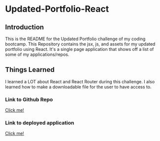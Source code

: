 # Updated-Portfolio-React

## Introduction
This is the README for the Updated Portfolio challenge of my coding bootcamp. This Repository contains the jsx, js, and assets for my updated portfolio using React. It's a single page application that shows off a list of some of my applications/repos.

## Things Learned
I learned a LOT about React and React Router during this challenge. I also learned how to make a downloadable file for the user to have access to.

### Link to Github Repo
[Click me!](https://github.com/Spikey1289/Updated-Portfolio-React)

### Link to deployed application
[Click me!](https://spikey1289portfolio.netlify.app/)
